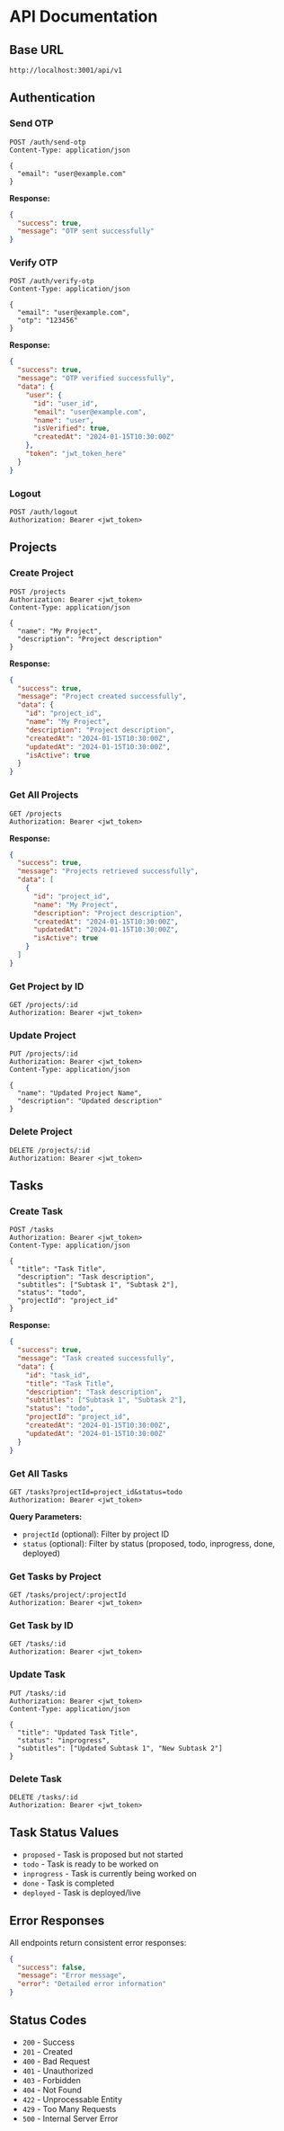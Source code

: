 # API Documentation

## Base URL
```
http://localhost:3001/api/v1
```

## Authentication

### Send OTP
```http
POST /auth/send-otp
Content-Type: application/json

{
  "email": "user@example.com"
}
```

**Response:**
```json
{
  "success": true,
  "message": "OTP sent successfully"
}
```

### Verify OTP
```http
POST /auth/verify-otp
Content-Type: application/json

{
  "email": "user@example.com",
  "otp": "123456"
}
```

**Response:**
```json
{
  "success": true,
  "message": "OTP verified successfully",
  "data": {
    "user": {
      "id": "user_id",
      "email": "user@example.com",
      "name": "user",
      "isVerified": true,
      "createdAt": "2024-01-15T10:30:00Z"
    },
    "token": "jwt_token_here"
  }
}
```

### Logout
```http
POST /auth/logout
Authorization: Bearer <jwt_token>
```

## Projects

### Create Project
```http
POST /projects
Authorization: Bearer <jwt_token>
Content-Type: application/json

{
  "name": "My Project",
  "description": "Project description"
}
```

**Response:**
```json
{
  "success": true,
  "message": "Project created successfully",
  "data": {
    "id": "project_id",
    "name": "My Project",
    "description": "Project description",
    "createdAt": "2024-01-15T10:30:00Z",
    "updatedAt": "2024-01-15T10:30:00Z",
    "isActive": true
  }
}
```

### Get All Projects
```http
GET /projects
Authorization: Bearer <jwt_token>
```

**Response:**
```json
{
  "success": true,
  "message": "Projects retrieved successfully",
  "data": [
    {
      "id": "project_id",
      "name": "My Project",
      "description": "Project description",
      "createdAt": "2024-01-15T10:30:00Z",
      "updatedAt": "2024-01-15T10:30:00Z",
      "isActive": true
    }
  ]
}
```

### Get Project by ID
```http
GET /projects/:id
Authorization: Bearer <jwt_token>
```

### Update Project
```http
PUT /projects/:id
Authorization: Bearer <jwt_token>
Content-Type: application/json

{
  "name": "Updated Project Name",
  "description": "Updated description"
}
```

### Delete Project
```http
DELETE /projects/:id
Authorization: Bearer <jwt_token>
```

## Tasks

### Create Task
```http
POST /tasks
Authorization: Bearer <jwt_token>
Content-Type: application/json

{
  "title": "Task Title",
  "description": "Task description",
  "subtitles": ["Subtask 1", "Subtask 2"],
  "status": "todo",
  "projectId": "project_id"
}
```

**Response:**
```json
{
  "success": true,
  "message": "Task created successfully",
  "data": {
    "id": "task_id",
    "title": "Task Title",
    "description": "Task description",
    "subtitles": ["Subtask 1", "Subtask 2"],
    "status": "todo",
    "projectId": "project_id",
    "createdAt": "2024-01-15T10:30:00Z",
    "updatedAt": "2024-01-15T10:30:00Z"
  }
}
```

### Get All Tasks
```http
GET /tasks?projectId=project_id&status=todo
Authorization: Bearer <jwt_token>
```

**Query Parameters:**
- `projectId` (optional): Filter by project ID
- `status` (optional): Filter by status (proposed, todo, inprogress, done, deployed)

### Get Tasks by Project
```http
GET /tasks/project/:projectId
Authorization: Bearer <jwt_token>
```

### Get Task by ID
```http
GET /tasks/:id
Authorization: Bearer <jwt_token>
```

### Update Task
```http
PUT /tasks/:id
Authorization: Bearer <jwt_token>
Content-Type: application/json

{
  "title": "Updated Task Title",
  "status": "inprogress",
  "subtitles": ["Updated Subtask 1", "New Subtask 2"]
}
```

### Delete Task
```http
DELETE /tasks/:id
Authorization: Bearer <jwt_token>
```

## Task Status Values
- `proposed` - Task is proposed but not started
- `todo` - Task is ready to be worked on
- `inprogress` - Task is currently being worked on
- `done` - Task is completed
- `deployed` - Task is deployed/live

## Error Responses

All endpoints return consistent error responses:

```json
{
  "success": false,
  "message": "Error message",
  "error": "Detailed error information"
}
```

## Status Codes
- `200` - Success
- `201` - Created
- `400` - Bad Request
- `401` - Unauthorized
- `403` - Forbidden
- `404` - Not Found
- `422` - Unprocessable Entity
- `429` - Too Many Requests
- `500` - Internal Server Error
